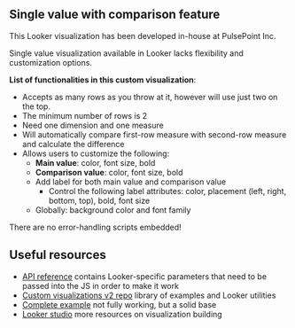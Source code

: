 ## Single value with comparison feature

This Looker visualization has been developed in-house at PulsePoint Inc.

Single value visualization available in Looker lacks flexibility and customization options.

**List of functionalities in this custom visualization**:
- Accepts as many rows as you throw at it, however will use just two on the top.
- The minimum number of rows is 2
- Need one dimension and one measure
- Will automatically compare first-row measure with second-row measure and calculate the difference
- Allows users to customize the following:
	- **Main value**: color, font size, bold
	- **Comparison value**: color, font size, bold
	- Add label for both main value and comparison value
		- Control the following label attributes: color, placement (left, right, bottom, top), bold, font size
	- Globally: background color and font family

There are no error-handling scripts embedded!

## Useful resources

- [API reference](https://github.com/looker/custom_visualizations_v2/blob/master/docs/api_reference.md#the-updateasync-and-update-functions) contains Looker-specific parameters that need to be passed into the JS in order to make it work
- [Custom visualizations v2 repo](https://github.com/looker/custom_visualizations_v2) library of examples and Looker utilities
- [Complete example](https://github.com/looker/custom_visualizations_v2/blob/master/src/examples/hello_world/hello_world.js) not fully working, but a solid base
- [Looker studio](https://developers.google.com/looker-studio/visualization/write-viz) more resources on visualization building